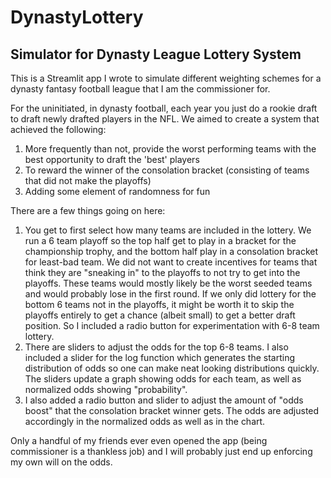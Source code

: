 # DynastyLottery

## Simulator for Dynasty League Lottery System

This is a Streamlit app I wrote to simulate different weighting schemes for a dynasty fantasy football league that I am the commissioner for. 

For the uninitiated, in dynasty football, each year you just do a rookie draft to draft newly drafted players in the NFL. We aimed to create a system that achieved the following:

1. More frequently than not, provide the worst performing teams with the best opportunity to draft the 'best' players
2. To reward the winner of the consolation bracket (consisting of teams that did not make the playoffs)
3. Adding some element of randomness for fun

There are a few things going on here:

1. You get to first select how many teams are included in the lottery. We run a 6 team playoff so the top half get to play in a bracket for the championship trophy, and the bottom half play in a consolation bracket for least-bad team. We did not want to create incentives for teams that think they are "sneaking in" to the playoffs to not try to get into the playoffs. These teams would mostly likely be the worst seeded teams and would probably lose in the first round. If we only did lottery for the bottom 6 teams not in the playoffs, it might be worth it to skip the playoffs entirely to get a chance (albeit small) to get a better draft position. So I included a radio button for experimentation with 6-8 team lottery. 
2. There are sliders to adjust the odds for the top 6-8 teams. I also included a slider for the log function which generates the starting distribution of odds so one can make neat looking distributions quickly. The sliders update a graph showing odds for each team, as well as normalized odds showing "probability". 
3. I also added a radio button and slider to adjust the amount of "odds boost" that the consolation bracket winner gets. The odds are adjusted accordingly in the normalized odds as well as in the chart. 

Only a handful of my friends ever even opened the app (being commissioner is a thankless job) and I will probably just end up enforcing my own will on the odds. 
